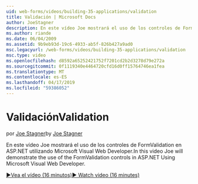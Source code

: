 ```yaml
---
uid: web-forms/videos/building-35-applications/validation
title: Validación | Microsoft Docs
author: JoeStagner
description: En este vídeo Joe mostrará el uso de los controles de FormValidation en ASP.NET utilizando Microsoft Visual Web Developer.
ms.author: riande
ms.date: 06/04/2009
ms.assetid: 9b9eb93d-19c6-4933-ab5f-826b427a9ad0
msc.legacyurl: /web-forms/videos/building-35-applications/validation
msc.type: video
ms.openlocfilehash: d8592a65252421752f7201cd2b2d3278d79e272a
ms.sourcegitcommit: 0f1119340e4464720cfd16d0ff15764746ea1fea
ms.translationtype: MT
ms.contentlocale: es-ES
ms.lasthandoff: 04/17/2019
ms.locfileid: "59386052"
---
```

# <a name="validation"></a><span data-ttu-id="42e1a-103">Validación</span><span class="sxs-lookup"><span data-stu-id="42e1a-103">Validation</span></span>

<span data-ttu-id="42e1a-104">por [Joe Stagner](https://github.com/JoeStagner)</span><span class="sxs-lookup"><span data-stu-id="42e1a-104">by [Joe Stagner](https://github.com/JoeStagner)</span></span>

<span data-ttu-id="42e1a-105">En este vídeo Joe mostrará el uso de los controles de FormValidation en ASP.NET utilizando Microsoft Visual Web Developer.</span><span class="sxs-lookup"><span data-stu-id="42e1a-105">In this video Joe will demonstrate the use of the FormValidation controls in ASP.NET Using Microsoft Visual Web Developer.</span></span>

[<span data-ttu-id="42e1a-106">&#9654;Vea el vídeo (16 minutos)</span><span class="sxs-lookup"><span data-stu-id="42e1a-106">&#9654; Watch video (16 minutes)</span></span>](https://channel9.msdn.com/Blogs/ASP-NET-Site-Videos/validation)

